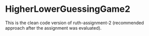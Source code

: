 # HigherLowerGuessingGame2
This is the clean code version of ruth-assignment-2 (recommended approach after the assignment was evaluated).

